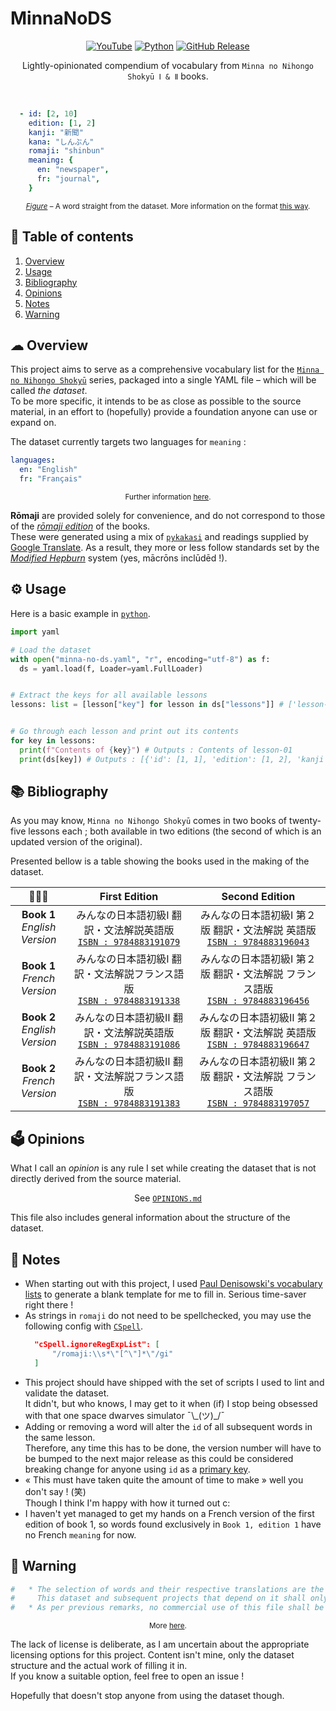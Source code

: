 # MinnaNoDS
<p align="center">
  <a href="https://yaml.org/">
    <img alt="YouTube" src="https://img.shields.io/badge/YAML-CB171E?logo=yaml&logoColor=fff&style=flat-square"
  /></a>
  <a href="https://en.wikipedia.org/wiki/Japanese_language">
    <img alt="Python" src="https://img.shields.io/badge/lang-%20%E6%97%A5%E6%9C%AC%E8%AA%9E-forestgreen?style=flat-square"
  /></a>
  <a href="https://github.com/vitto4/MinnaNoDS/releases">
    <img alt="GitHub Release" src="https://img.shields.io/github/v/release/vitto4/MinnaNoDS?style=flat-square"
  /></a>
  

</p>

<p align="center">Lightly-opinionated compendium of vocabulary from <code>Minna no Nihongo Shokyū Ⅰ & Ⅱ</code> books.</p>

<br>

<div id="figure-1"></div>

```yaml
  - id: [2, 10]
    edition: [1, 2]
    kanji: "新聞"
    kana: "しんぶん"
    romaji: "shinbun"
    meaning: {
      en: "newspaper",
      fr: "journal",
    }
```
<p align="center"><sup><ins><i>Figure</i></ins> – A word straight from the dataset. More information on the format <a href="https://github.com/vitto4/MinnaNoDS/blob/main/minna-no-ds.yaml#L92-L106">this way</a>.</sup></p>



## 🧭 Table of contents
1. [Overview](#-overview)
2. [Usage](#️-usage)
3. [Bibliography](#-bibliography)
4. [Opinions](#️-opinions)
5. [Notes](#-notes)
6. [Warning](#-warning)

## ☁ Overview

This project aims to serve as a comprehensive vocabulary list for the [`Minna no Nihongo Shokyū`](https://www.3anet.co.jp/np/en/list.html?af=1&g=7-12-33&s=1 "みんなの日本語 初級 Ⅰ & Ⅱ") series, packaged into a single YAML file – which will be called *the dataset*. <br>
To be more specific, it intends to be as close as possible to the source material, in an effort to (hopefully) provide a foundation anyone can use or expand on.


The dataset currently targets two languages for `meaning` :
```yaml
languages:
  en: "English"
  fr: "Français"
```
<p align="center"><sup> Further information <a href="https://github.com/vitto4/MinnaNoDS/blob/main/minna-no-ds.yaml#L25-L30">here</a>.</sup></p>


**Rōmaji** are provided solely for convenience, and do not correspond to those of the [*rōmaji edition*](https://www.3anet.co.jp/np/en/books/2303/ "みんなの日本語 初級 ローマ字版") of the books. <br>
These were generated using a mix of [`pykakasi`](https://pypi.org/project/pykakasi/) and readings supplied by [Google Translate](https://translate.google.com/). As a result, they more or less follow standards set by the [*Modified Hepburn*](https://en.wikipedia.org/wiki/Hepburn_romanization#Variants) system (yes, mācrōns inclūdēd !).

## ⚙️ Usage

Here is a basic example in [`python`](https://www.python.org/).

```py
import yaml

# Load the dataset
with open("minna-no-ds.yaml", "r", encoding="utf-8") as f:
  ds = yaml.load(f, Loader=yaml.FullLoader)


# Extract the keys for all available lessons
lessons: list = [lesson["key"] for lesson in ds["lessons"]] # ['lesson-01', 'lesson-02', ...]


# Go through each lesson and print out its contents
for key in lessons:
  print(f"Contents of {key}") # Outputs : Contents of lesson-01
  print(ds[key]) # Outputs : [{'id': [1, 1], 'edition': [1, 2], 'kanji': None, 'kana': 'わたし', 'romaji': 'watashi', 'meaning': {'en': 'I', 'fr': 'je, moi'}}, ...]
```

## 📚 Bibliography

As you may know, `Minna no Nihongo Shokyū` comes in two books of twenty-five lessons each ; both available in two editions (the second of which is an updated version of the original).

Presented bellow is a table showing the books used in the making of the dataset.

| 📗📘📙 | First Edition | Second Edition |
|:-----:|:-------------:|:--------------:|
| **Book 1**<br>*English Version*  | みんなの日本語初級Ⅰ 翻訳・文法解説英語版<br>[`ISBN : 9784883191079`](https://web.archive.org/web/20040820203739/http://www.3anet.co.jp/english/text_e_m_trans.html) | みんなの日本語初級Ⅰ 第２版 翻訳・文法解説 英語版<br>[`ISBN : 9784883196043`](https://www.3anet.co.jp/np/en/books/2302/) |
| **Book 1**<br>*French Version*  | みんなの日本語初級Ⅰ 翻訳・文法解説フランス語版<br>[`ISBN : 9784883191338`](https://web.archive.org/web/20040820203739/http://www.3anet.co.jp/english/text_e_m_trans.html)|  みんなの日本語初級Ⅰ 第２版 翻訳・文法解説 フランス語版<br>[`ISBN : 9784883196456`](https://www.3anet.co.jp/np/en/books/2312/) |
| **Book 2**<br>*English Version* | みんなの日本語初級Ⅱ 翻訳・文法解説英語版<br>[`ISBN : 9784883191086`](https://web.archive.org/web/20040820203739/http://www.3anet.co.jp/english/text_e_m_trans.html) | みんなの日本語初級Ⅱ 第２版 翻訳・文法解説 英語版<br>[`ISBN : 9784883196647`](https://www.3anet.co.jp/np/en/books/2402/) |
| **Book 2**<br>*French Version* | みんなの日本語初級Ⅱ 翻訳・文法解説フランス語版<br>[`ISBN : 9784883191383`](https://web.archive.org/web/20040820203739/http://www.3anet.co.jp/english/text_e_m_trans.html) | みんなの日本語初級Ⅱ 第２版 翻訳・文法解説 フランス語版<br>[`ISBN : 9784883197057`](https://www.3anet.co.jp/np/en/books/2412/) |


## 🗳️ Opinions

What I call an *opinion* is any rule I set while creating the dataset that is not directly derived from the source material.

<p align="center">
  See 
  <a href="https://github.com/vitto4/MinnaNoDS/blob/main/OPINIONS.md">
    <code>OPINIONS.md</code>
  </a>
</p>

This file also includes general information about the structure of the dataset.

## 🔖 Notes

- When starting out with this project, I used [Paul Denisowski's vocabulary lists](http://www.denisowski.org/Japanese/Japanese.html) to generate a blank template for me to fill in. Serious time-saver right there !
- As strings in `romaji` do not need to be spellchecked, you may use the following config with [`CSpell`](https://cspell.org/).
  ```json
    "cSpell.ignoreRegExpList": [
        "/romaji:\\s*\"[^\"]*\"/gi"
    ]
  ```
- This project should have shipped with the set of scripts I used to lint and validate the dataset. <br>
  It didn't, but who knows, I may get to it when (if) I stop being obsessed with that one space dwarves simulator ¯\\\_(ツ)_/¯
- Adding or removing a word will alter the `id` of all subsequent words in the same lesson. <br>
  Therefore, any time this has to be done, the version number will have to be bumped to the next major release as this could be considered breaking change for anyone using `id` as a [primary key](## "Which it intends to be, when it is in fact more of something I believed to be called a `natural key` and may thus be unstable.").
- « This must have taken quite the amount of time to make » well you don't say ! (笑) <br>
  Though I think I'm happy with how it turned out c:
- I haven't yet managed to get my hands on a French version of the first edition of book 1, so words found exclusively in `Book 1, edition 1` have no French `meaning` for now.



## 🚧 Warning

```yaml
#   * The selection of words and their respective translations are the sole property of 3A Corporation.
#     This dataset and subsequent projects that depend on it shall only be used *in conjunction with* – and not *as a substitute for* – the books ; so as to not cause any financial harm to the IP owners.
#   * As per previous remarks, no commercial use of this file shall be admissible.
```
<p align="center"><sup> More <a href="https://github.com/vitto4/MinnaNoDS/blob/main/minna-no-ds.yaml#L11-L13">here</a>.</sup></p>

The lack of license is deliberate, as I am uncertain about the appropriate licensing options for this project.
Content isn't mine, only the dataset structure and the actual work of filling it in. <br>
If you know a suitable option, feel free to open an issue !

Hopefully that doesn't stop anyone from using the dataset though.

